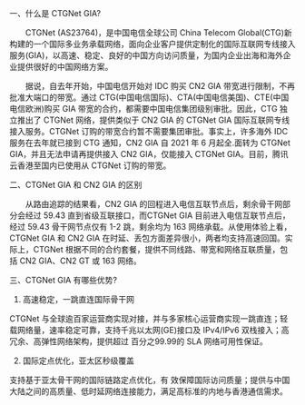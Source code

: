 
一、什么是 CTGNet GIA?

　　CTGNet (AS23764)，是中国电信全球公司 China Telecom Global(CTG)新构建的一个国际多业务承载网络，面向企业客户提供定制化的国际互联网专线接入服务(GIA)，以高速、稳定、良好的中国方向访问质量，为国内企业出海和海外企业提供很好的中国网络方案。

　　据说，自去年开始，中国电信开始对 IDC 购买 CN2 GIA 带宽进行限制，不再批准大端口的带宽。通过 CTG(中国电信国际)、CTA(中国电信美国)、CTE(中国电信欧洲)购买 GIA 带宽的合约，都需要中国电信集团级别审批。因此，CTG 独立推出了 CTGNet 网络，提供类似于 CN2 GIA 的 CTGNet GIA 国际互联网专线接入服务。CTGNet 订购的带宽合约暂不需要集团审批。事实上，许多海外 IDC 服务在去年就已接到 CTG 通知，CN2 GIA 自 2021 年 6 月起全.面转为 CTGNet GIA，并且无法申请再提供接入 CN2 GIA，仅能接入 CTGNet GIA。目前，腾讯云香港至国内已使用从 CTGNet 订购的带宽。



二、CTGNet GIA 和 CN2 GIA 的区别

　　从路由追踪的结果看，CN2 GIA 的回程进入电信互联节点后，剩余骨干网部分会经过 59.43 直到省级互联接口，而CTGNet GIA 目前进入电信互联节点后，经过 59.43 骨干网节点仅有 1-2 跳，剩余均为 163 网络承载。从使用体验上看，CTGNet GIA 和 CN2 GIA 在时延、丢包方面差异很小，两者均支持高速回国。实际上，CTGNet 根据不同的合约套餐，提供不同线路、带宽和网络互联质量，包括 CN2 GIA、CN2 GT 或 163 网络。



三、CTGNet GIA 有哪些优势?

1. 高速稳定，一跳直连国际骨干网

CTGNet 与全球逾百家运营商实现对接，并与多家核心运营商实现一跳直连；轻载网络量，速率稳定可靠，支持千兆以太网(GE)接口及 IPv4/IPv6 双栈接入；高冗余、高弹性网络架构，提供超过 百分之99.99的 SLA 网络可用性保证。

2. 国际定点优化，亚太区秒级覆盖

支持基于亚太骨干网的国际链路定点优化，有 效保障国际访问质量；提供与中国大陆之间的高质量、低时延网络连接能力，满足高标准的内地与香港通信需求。

